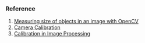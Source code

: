 ### Reference
1. [Measuring size of objects in an image with OpenCV](https://pyimagesearch.com/2016/03/28/measuring-size-of-objects-in-an-image-with-opencv/)
2. [Camera Calibration](https://docs.opencv.org/4.x/dc/dbb/tutorial_py_calibration.html)
3. [Calibration in Image Processing](https://medium.com/@BH_Chinmay/calibration-in-image-processing-c4c164870f21)